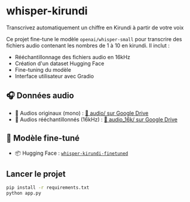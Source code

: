 # whisper-kirundi
Transcrivez automatiquement un chiffre en Kirundi à partir de votre voix

Ce projet fine-tune le modèle `openai/whisper-small` pour transcrire des fichiers audio contenant les nombres de 1 à 10 en kirundi. Il inclut :

- Rééchantillonnage des fichiers audio en 16kHz
- Création d'un dataset Hugging Face
- Fine-tuning du modèle
- Interface utilisateur avec Gradio

## 🎧 Données audio

- 🔗 Audios originaux (mono) : [📁 audio/ sur Google Drive](https://drive.google.com/drive/folders/18DqujcI_po8jSruNBdL_xCLRBHVlyhmt?usp=sharing)
- 🔗 Audios rééchantillonnés (16kHz) : [📁 audio_16k/ sur Google Drive](https://drive.google.com/drive/folders/18hho5j58MGRQZoPmKcpjk8I6QGhAZewi?usp=sharing)

## 🤖 Modèle fine-tuné

- 📦 Hugging Face : [`whisper-kirundi-finetuned`](https://huggingface.co/Buberintwari/whisper-kirundi-finetuned)


## Lancer le projet

```bash
pip install -r requirements.txt
python app.py

